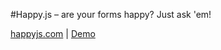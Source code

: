 #Happy.js – are your forms happy? Just ask 'em!

[happyjs.com](http://happyjs.com) | [Demo](http://happyjs.com/demo.html)
